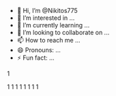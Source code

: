 - 👋 Hi, I’m @Nikitos775
- 👀 I’m interested in ...
- 🌱 I’m currently learning ...
- 💞️ I’m looking to collaborate on ...
- 📫 How to reach me ...
- 😄 Pronouns: ...
- ⚡ Fun fact: ...

<!---
Nikitos775/Nikitos775 is a ✨ special ✨ repository because its `README.md` (this file) appears on your GitHub profile.
You can click the Preview link to take a look at your changes.
--->1
1
1
1
1
1
1
1
1


















